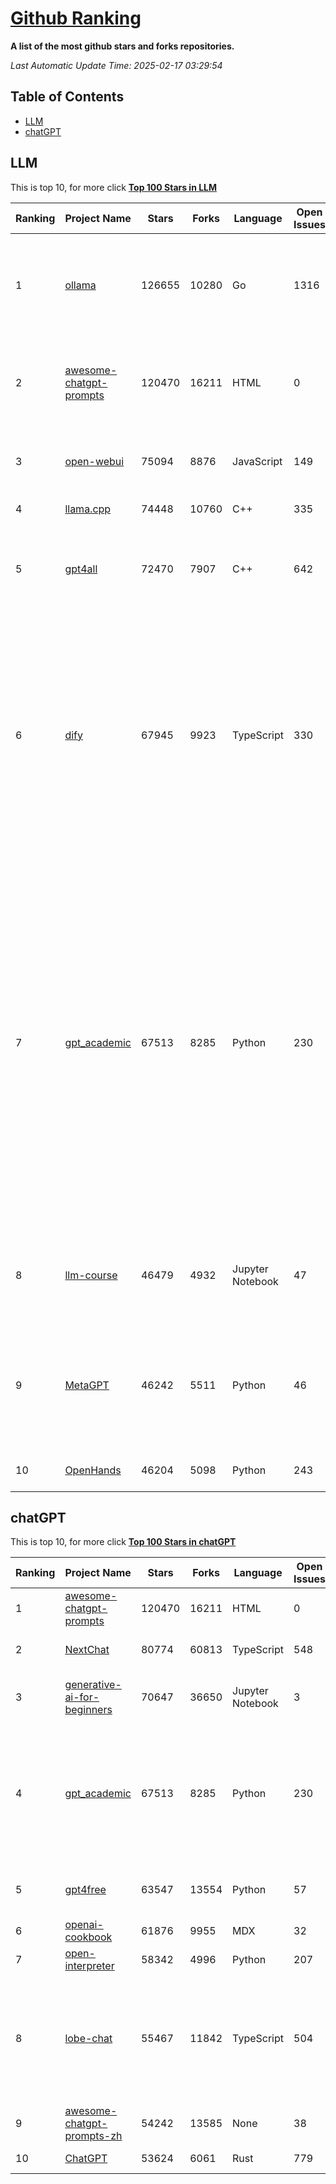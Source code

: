 [Github Ranking](./README.md)
==========

**A list of the most github stars and forks repositories.**

*Last Automatic Update Time: 2025-02-17 03:29:54*

## Table of Contents
 * [LLM](#LLM)
 * [chatGPT](#chatGPT)

## LLM

This is top 10, for more click **[Top 100 Stars in LLM](Top100/LLM.md)**

| Ranking | Project Name | Stars | Forks | Language | Open Issues | Description | Last Commit |
| ------- | ------------ | ----- | ----- | -------- | ----------- | ----------- | ----------- |
| 1 | [ollama](https://github.com/ollama/ollama) | 126655 | 10280 | Go | 1316 | Get up and running with Llama 3.3, DeepSeek-R1, Phi-4, Gemma 2, and other large language models. | 2025-02-17T01:02:11Z |
| 2 | [awesome-chatgpt-prompts](https://github.com/f/awesome-chatgpt-prompts) | 120470 | 16211 | HTML | 0 | This repo includes ChatGPT prompt curation to use ChatGPT and other LLM tools better. | 2025-02-13T09:27:16Z |
| 3 | [open-webui](https://github.com/open-webui/open-webui) | 75094 | 8876 | JavaScript | 149 | User-friendly AI Interface (Supports Ollama, OpenAI API, ...) | 2025-02-17T02:35:11Z |
| 4 | [llama.cpp](https://github.com/ggml-org/llama.cpp) | 74448 | 10760 | C++ | 335 | LLM inference in C/C++ | 2025-02-16T17:39:03Z |
| 5 | [gpt4all](https://github.com/nomic-ai/gpt4all) | 72470 | 7907 | C++ | 642 | GPT4All: Run Local LLMs on Any Device. Open-source and available for commercial use. | 2025-02-14T22:45:52Z |
| 6 | [dify](https://github.com/langgenius/dify) | 67945 | 9923 | TypeScript | 330 | Dify is an open-source LLM app development platform. Dify's intuitive interface combines AI workflow, RAG pipeline, agent capabilities, model management, observability features and more, letting you quickly go from prototype to production. | 2025-02-17T03:28:58Z |
| 7 | [gpt_academic](https://github.com/binary-husky/gpt_academic) | 67513 | 8285 | Python | 230 | 为GPT/GLM等LLM大语言模型提供实用化交互接口，特别优化论文阅读/润色/写作体验，模块化设计，支持自定义快捷按钮&函数插件，支持Python和C++等项目剖析&自译解功能，PDF/LaTex论文翻译&总结功能，支持并行问询多种LLM模型，支持chatglm3等本地模型。接入通义千问, deepseekcoder, 讯飞星火, 文心一言, llama2, rwkv, claude2, moss等。 | 2025-02-12T16:20:25Z |
| 8 | [llm-course](https://github.com/mlabonne/llm-course) | 46479 | 4932 | Jupyter Notebook | 47 | Course to get into Large Language Models (LLMs) with roadmaps and Colab notebooks. | 2025-01-22T22:32:51Z |
| 9 | [MetaGPT](https://github.com/geekan/MetaGPT) | 46242 | 5511 | Python | 46 | 🌟 The Multi-Agent Framework: First AI Software Company, Towards Natural Language Programming | 2025-02-14T09:21:01Z |
| 10 | [OpenHands](https://github.com/All-Hands-AI/OpenHands) | 46204 | 5098 | Python | 243 | 🙌 OpenHands: Code Less, Make More | 2025-02-16T23:59:21Z |


## chatGPT

This is top 10, for more click **[Top 100 Stars in chatGPT](Top100/chatGPT.md)**

| Ranking | Project Name | Stars | Forks | Language | Open Issues | Description | Last Commit |
| ------- | ------------ | ----- | ----- | -------- | ----------- | ----------- | ----------- |
| 1 | [awesome-chatgpt-prompts](https://github.com/f/awesome-chatgpt-prompts) | 120470 | 16211 | HTML | 0 | This repo includes ChatGPT prompt curation to use ChatGPT and other LLM tools better. | 2025-02-13T09:27:16Z |
| 2 | [NextChat](https://github.com/ChatGPTNextWeb/NextChat) | 80774 | 60813 | TypeScript | 548 | ✨ Light and Fast AI Assistant. Support: Web \| iOS \| MacOS \| Android \|  Linux \| Windows | 2025-02-16T03:25:22Z |
| 3 | [generative-ai-for-beginners](https://github.com/microsoft/generative-ai-for-beginners) | 70647 | 36650 | Jupyter Notebook | 3 | 21 Lessons, Get Started Building with Generative AI  🔗 https://microsoft.github.io/generative-ai-for-beginners/ | 2025-02-14T01:24:41Z |
| 4 | [gpt_academic](https://github.com/binary-husky/gpt_academic) | 67513 | 8285 | Python | 230 | 为GPT/GLM等LLM大语言模型提供实用化交互接口，特别优化论文阅读/润色/写作体验，模块化设计，支持自定义快捷按钮&函数插件，支持Python和C++等项目剖析&自译解功能，PDF/LaTex论文翻译&总结功能，支持并行问询多种LLM模型，支持chatglm3等本地模型。接入通义千问, deepseekcoder, 讯飞星火, 文心一言, llama2, rwkv, claude2, moss等。 | 2025-02-12T16:20:25Z |
| 5 | [gpt4free](https://github.com/xtekky/gpt4free) | 63547 | 13554 | Python | 57 | The official gpt4free repository \| various collection of powerful language models \| o3 mini and deepseek r1 | 2025-02-12T17:26:25Z |
| 6 | [openai-cookbook](https://github.com/openai/openai-cookbook) | 61876 | 9955 | MDX | 32 | Examples and guides for using the OpenAI API | 2025-02-14T17:14:19Z |
| 7 | [open-interpreter](https://github.com/OpenInterpreter/open-interpreter) | 58342 | 4996 | Python | 207 | A natural language interface for computers | 2025-01-24T13:02:04Z |
| 8 | [lobe-chat](https://github.com/lobehub/lobe-chat) | 55467 | 11842 | TypeScript | 504 | 🤯 Lobe Chat - an open-source, modern-design AI chat framework. Supports Multi AI Providers( OpenAI / Claude 3 / Gemini / Ollama / Qwen /  DeepSeek), Knowledge Base (file upload / knowledge management / RAG ), Multi-Modals (Vision/TTS/Plugins/Artifacts). One-click FREE deployment of your private ChatGPT/ Claude application. | 2025-02-17T00:29:28Z |
| 9 | [awesome-chatgpt-prompts-zh](https://github.com/PlexPt/awesome-chatgpt-prompts-zh) | 54242 | 13585 | None | 38 | ChatGPT 中文调教指南。各种场景使用指南。学习怎么让它听你的话。 | 2025-01-01T08:34:33Z |
| 10 | [ChatGPT](https://github.com/lencx/ChatGPT) | 53624 | 6061 | Rust | 779 | 🔮 ChatGPT Desktop Application (Mac, Windows and Linux) | 2024-08-29T17:58:11Z |

